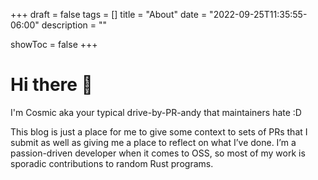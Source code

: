 +++
draft = false
tags = []
title = "About"
date = "2022-09-25T11:35:55-06:00"
description = ""

showToc = false
+++

# Hi there :wave:

I'm Cosmic aka your typical drive-by-PR-andy that maintainers hate :D

This blog is just a place for me to give some context to sets of PRs that I
submit as well as giving me a place to reflect on what I’ve done. I’m a
passion-driven developer when it comes to OSS, so most of my work is sporadic
contributions to random Rust programs.

